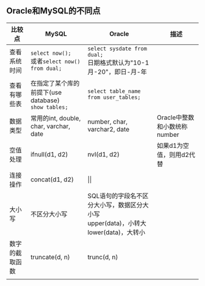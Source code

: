## Oracle和MySQL的不同点

| 比较点         | MySQL                                                    | Oracle                                                       | 描述                         |
| -------------- | -------------------------------------------------------- | ------------------------------------------------------------ | ---------------------------- |
| 查看系统时间   | `select now();`<br />或者`select now() from dual;`       | `select sysdate from dual;`<br />日期格式默认为"10-1月-20"，即日-月-年 |                              |
| 查看有哪些表   | 在指定了某个库的前提下(use database)<br />`show tables;` | `select table_name  from user_tables;`                       |                              |
| 数据类型       | 常用的int, double, char, varchar, date                   | number, char, varchar2, date                                 | Oracle中整数和小数统称number |
| 空值处理       | ifnull(d1, d2)                                           | nvl(d1, d2)                                                  | 如果d1为空值，则用d2代替     |
| 连接操作       | concat(d1, d2)                                           | \|\|                                                         |                              |
| 大小写         | 不区分大小写                                             | SQL语句的字段名不区分大小写，数据区分大小写<br />upper(data)，小转大<br />lower(data)，大转小 |                              |
| 数字的截取函数 | truncate(d, n)                                           | trunc(d, n)                                                  |                              |
|                |                                                          |                                                              |                              |



